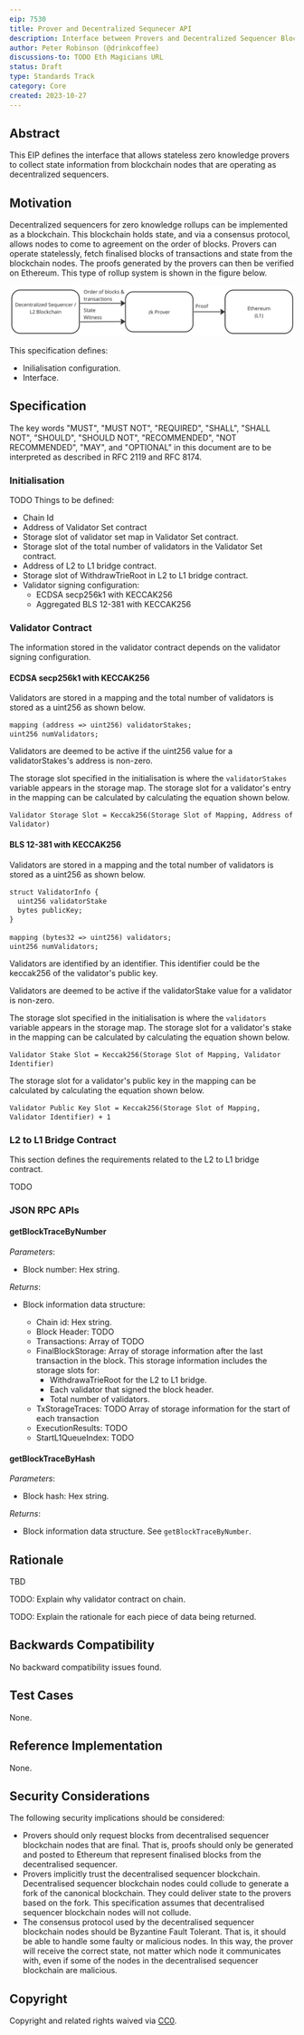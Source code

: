 ```yaml
---
eip: 7530
title: Prover and Decentralized Sequnecer API
description: Interface between Provers and Decentralized Sequencer Blockchain Clients
author: Peter Robinson (@drinkcoffee)
discussions-to: TODO Eth Magicians URL
status: Draft
type: Standards Track
category: Core
created: 2023-10-27
---
```



## Abstract

This EIP defines the interface that allows stateless zero knowledge provers to collect state information from blockchain nodes that are operating as decentralized sequencers.


## Motivation

Decentralized sequencers for zero knowledge rollups can be implemented as a blockchain. This blockchain 
holds state, and via a consensus protocol, allows nodes to come to agreement on the order of blocks. Provers can operate statelessly, fetch finalised blocks of transactions and state from the blockchain nodes. The proofs generated by the provers can then be verified on Ethereum. This type of rollup system is shown in the figure below.

![Decentralized Sequencer Architecture](../assets/eip-75XX/architecture.png)

This specification defines:

* Inilialisation configuration.
* Interface.





## Specification

The key words "MUST", "MUST NOT", "REQUIRED", "SHALL", "SHALL NOT", "SHOULD", "SHOULD NOT", "RECOMMENDED", "NOT RECOMMENDED", "MAY", and "OPTIONAL" in this document are to be interpreted as described in RFC 2119 and RFC 8174.

### Initialisation

TODO Things to be defined:

* Chain Id
* Address of Validator Set contract
* Storage slot of validator set map in Validator Set contract.
* Storage slot of the total number of validators in the Validator Set contract.
* Address of L2 to L1 bridge contract.
* Storage slot of WithdrawTrieRoot in L2 to L1 bridge contract.
* Validator signing configuration: 
  * ECDSA secp256k1 with KECCAK256
  * Aggregated BLS 12-381 with KECCAK256

### Validator Contract

The information stored in the validator contract depends on the validator signing configuration.

#### ECDSA secp256k1 with KECCAK256

Validators are stored in a mapping and the total number of validators is stored as a uint256 as shown below.

```solidity
mapping (address => uint256) validatorStakes;
uint256 numValidators;
```

Validators are deemed to be active if the uint256 value for a validatorStakes's address is non-zero.

The storage slot specified in the initialisation is where the ```validatorStakes``` variable appears in the storage map. The storage slot for a validator's entry in the mapping can be calculated by calculating the equation shown below.

```
Validator Storage Slot = Keccak256(Storage Slot of Mapping, Address of Validator)
```


#### BLS 12-381 with KECCAK256

Validators are stored in a mapping and the total number of validators is stored as a uint256 as shown below.

```solidity
struct ValidatorInfo {
  uint256 validatorStake
  bytes publicKey;
}

mapping (bytes32 => uint256) validators;
uint256 numValidators;
```

Validators are identified by an identifier. This identifier could be the keccak256 of the validator's public key.

Validators are deemed to be active if the validatorStake value for a validator is non-zero.

The storage slot specified in the initialisation is where the ```validators``` variable appears in the storage map. The storage slot for a validator's stake in the mapping can be calculated by calculating the equation shown below.

```
Validator Stake Slot = Keccak256(Storage Slot of Mapping, Validator Identifier)
```

The storage slot for a validator's public key in the mapping can be calculated by calculating the equation shown below.

```
Validator Public Key Slot = Keccak256(Storage Slot of Mapping, Validator Identifier) + 1
```



### L2 to L1 Bridge Contract

This section defines the requirements related to the L2 to L1 bridge contract.

TODO


### JSON RPC APIs


#### getBlockTraceByNumber

*Parameters*: 

* Block number: Hex string.

*Returns*:

* Block information data structure:

  * Chain id: Hex string.
  * Block Header: TODO
  * Transactions: Array of TODO
  * FinalBlockStorage: Array of storage information after the last transaction in the block. This storage information includes the storage slots for:
    * WithdrawaTrieRoot for the L2 to L1 bridge.
    * Each validator that signed the block header.
    * Total number of validators.
  * TxStorageTraces: TODO Array of storage information for the start of each transaction
  * ExecutionResults: TODO 
  * StartL1QueueIndex: TODO


#### getBlockTraceByHash

*Parameters*: 

* Block hash: Hex string.

*Returns*:

* Block information data structure. See `getBlockTraceByNumber`.



## Rationale

TBD

TODO: Explain why validator contract on chain.

TODO: Explain the rationale for each piece of data being returned.

## Backwards Compatibility

No backward compatibility issues found.

## Test Cases

None.

## Reference Implementation

None.


## Security Considerations

The following security implications should be considered:

* Provers should only request blocks from decentralised sequencer blockchain nodes that are final. That is, proofs should only be generated and posted to Ethereum that represent finalised blocks from the decentralised sequencer.
* Provers implicitly trust the decentralised sequencer blockchain. Decentralised sequencer blockchain nodes could collude to generate a fork of the canonical blockchain. They could deliver state to the provers based on the fork. This specification assumes that decentralised sequencer blockchain nodes will not collude.
* The consensus protocol used by the decentralised sequencer blockchain nodes should be Byzantine Fault Tolerant. That is, it should be able to handle some faulty or malicious nodes. In this way, the prover will receive the correct state, not matter which node it communicates with, even if some of the nodes in the decentralised sequencer blockchain are malicious.

## Copyright

Copyright and related rights waived via [CC0](../LICENSE.md).
